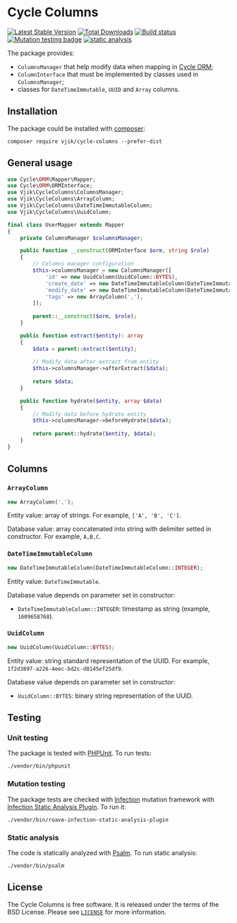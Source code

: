 # Cycle Columns

[![Latest Stable Version](https://poser.pugx.org/vjik/cycle-columns/v/stable.png)](https://packagist.org/packages/vjik/cycle-columns)
[![Total Downloads](https://poser.pugx.org/vjik/cycle-columns/downloads.png)](https://packagist.org/packages/vjik/cycle-columns)
[![Build status](https://github.com/vjik/cycle-columns/workflows/build/badge.svg)](https://github.com/vjik/cycle-columns/actions?query=workflow%3Abuild)
[![Mutation testing badge](https://img.shields.io/endpoint?style=flat&url=https%3A%2F%2Fbadge-api.stryker-mutator.io%2Fgithub.com%2Fvjik%2Fcycle-columns%2Fmaster)](https://dashboard.stryker-mutator.io/reports/github.com/vjik/cycle-columns/master)
[![static analysis](https://github.com/vjik/cycle-columns/workflows/static%20analysis/badge.svg)](https://github.com/vjik/cycle-columns/actions?query=workflow%3A%22static+analysis%22)

The package provides:

- `ColumnsManager` that help modify data when mapping in [Cycle ORM](https://cycle-orm.dev/);
- `ColumnInterface` that must be implemented by classes used in `ColumnsManager`;
- classes for `DateTimeImmutable`, `UUID` and `Array` columns.

## Installation

The package could be installed with [composer](https://getcomposer.org/download/):

```shell
composer require vjik/cycle-columns --prefer-dist
```

## General usage

```php
use Cycle\ORM\Mapper\Mapper;
use Cycle\ORM\ORMInterface;
use Vjik\CycleColumns\ColumnsManager;
use Vjik\CycleColumns\ArrayColumn;
use Vjik\CycleColumns\DateTimeImmutableColumn;
use Vjik\CycleColumns\UuidColumn;

final class UserMapper extends Mapper
{
    private ColumnsManager $columnsManager;

    public function __construct(ORMInterface $orm, string $role)
    {
        // Columns manager configuration
        $this->columnsManager = new ColumnsManager([
            'id' => new UuidColumn(UuidColumn::BYTES),
            'create_date' => new DateTimeImmutableColumn(DateTimeImmutableColumn::INTEGER),
            'modify_date' => new DateTimeImmutableColumn(DateTimeImmutableColumn::INTEGER),
            'tags' => new ArrayColumn(','),
        ]);
        
        parent::__construct($orm, $role);
    }

    public function extract($entity): array
    {
        $data = parent::extract($entity);
        
        // Modify data after extract from entity
        $this->columnsManager->afterExtract($data);
        
        return $data;
    }

    public function hydrate($entity, array $data)
    {
        // Modify data before hydrate entity
        $this->columnsManager->beforeHydrate($data);
        
        return parent::hydrate($entity, $data);
    }
}
```

## Columns

### `ArrayColumn`

```php
new ArrayColumn(',');
``` 

Entity value: array of strings. For example, `['A', 'B', 'C']`.

Database value: array concatenated into string with delimiter setted in constructor. For example, `A,B,C`.

### `DateTimeImmutableColumn`

```php
new DateTimeImmutableColumn(DateTimeImmutableColumn::INTEGER);
```

Entity value: `DateTimeImmutable`.

Database value depends on parameter set in constructor:

- `DateTimeImmutableColumn::INTEGER`: timestamp as string (example, `1609658768`).

### `UuidColumn`

```php
new UuidColumn(UuidColumn::BYTES);
```

Entity value: string standard representation of the UUID. For example, `1f2d3897-a226-4eec-bd2c-d0145ef25df9`.

Database value depends on parameter set in constructor:

- `UuidColumn::BYTES`: binary string representation of the UUID.

## Testing

### Unit testing

The package is tested with [PHPUnit](https://phpunit.de/). To run tests:

```shell
./vendor/bin/phpunit
```

### Mutation testing

The package tests are checked with [Infection](https://infection.github.io/) mutation framework with
[Infection Static Analysis Plugin](https://github.com/Roave/infection-static-analysis-plugin). To run it:

```shell
./vendor/bin/roave-infection-static-analysis-plugin
```

### Static analysis

The code is statically analyzed with [Psalm](https://psalm.dev/). To run static analysis:

```shell
./vendor/bin/psalm
```

## License

The Cycle Columns is free software. It is released under the terms of the BSD License.
Please see [`LICENSE`](./LICENSE.md) for more information.
